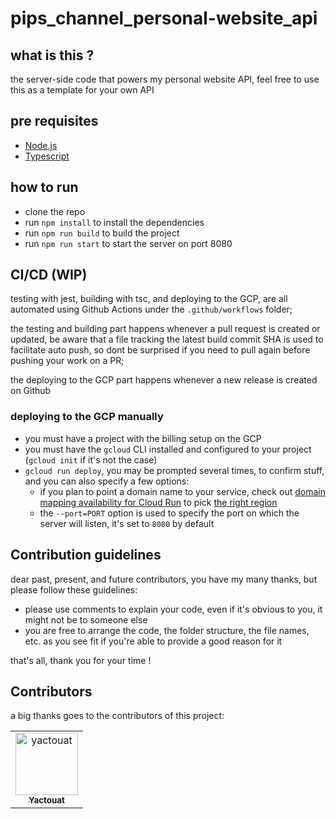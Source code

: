 # pips_channel_personal-website_api

## what is this ?

the server-side code that powers my personal website API, feel free to use this as a template for your own API

## pre requisites

- [Node.js](https://nodejs.org/en/)
- [Typescript](https://www.typescriptlang.org/)

## how to run

- clone the repo
- run `npm install` to install the dependencies
- run `npm run build` to build the project
- run `npm run start` to start the server on port 8080

## CI/CD (WIP)

testing with jest, building with tsc, and deploying to the GCP, are all automated using Github Actions under the `.github/workflows` folder;

the testing and building part happens whenever a pull request is created or updated, be aware that a file tracking the latest build commit SHA is used to facilitate auto push, so dont be surprised if you need to pull again before pushing your work on a PR;

the deploying to the GCP part happens whenever a new release is created on Github

### deploying to the GCP manually

- you must have a project with the billing setup on the GCP
- you must have the `gcloud` CLI installed and configured to your project (`gcloud init` if it's not the case)
- `gcloud run deploy`, you may be prompted several times, to confirm stuff, and you can also specify a few options:
  - if you plan to point a domain name to your service, check out [domain mapping availability for Cloud Run](https://cloud.google.com/run/docs/mapping-custom-domains#run) to pick [the right region](https://cloud.google.com/compute/docs/regions-zones)
  - the `--port=PORT` option is used to specify the port on which the server will listen, it's set to `8080` by default

## Contribution guidelines

dear past, present, and future contributors, you have my many thanks, but please follow these guidelines:

- please use comments to explain your code, even if it's obvious to you, it might not be to someone else
- you are free to arrange the code, the folder structure, the file names, etc. as you see fit if you're able to provide a good reason for it

that's all, thank you for your time !

## Contributors

a big thanks goes to the contributors of this project:

<table>
<tbody>
    <tr>
        <td align="center"><a href="https://github.com/yactouat"><img src="https://avatars.githubusercontent.com/u/37403808?v=4" width="100px;" alt="yactouat"/><br /><sub><b>Yactouat</b></sub></a><br /><a href="https://github.com/yactouat"></td>
    </tr>
</tbody>
</table>

